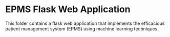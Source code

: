 # EPMS Flask Web Application
This folder contains a flask web application that implements the efficacious patient management system (EPMS) using machine learning techniques.
